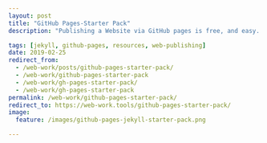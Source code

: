 ```yaml
---
layout: post
title: "GitHub Pages-Starter Pack"
description: "Publishing a Website via GitHub pages is free, and easy. Everything you need to get going in one place + extended resources."

tags: [jekyll, github-pages, resources, web-publishing]
date: 2019-02-25
redirect_from:
  - /web-work/posts/github-pages-starter-pack/
  - /web-work/github-pages-starter-pack
  - /web-work/gh-pages-starter-pack/
  - /web-work/gh-pages-starter-pack
permalink: /web-work/github-pages-starter-pack/
redirect_to: https://web-work.tools/github-pages-starter-pack/
image:
  feature: /images/github-pages-jekyll-starter-pack.png

---
```

